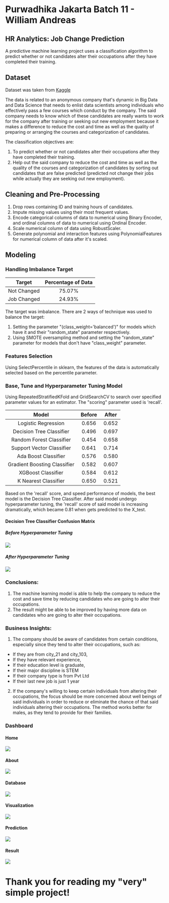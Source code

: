 # Purwadhika Jakarta Batch 11 - William Andreas

## HR Analytics: Job Change Prediction

A predictive machine learning project uses a classification algorithm to predict whether or not candidates alter their occupations after they have completed their training.

## Dataset

Dataset was taken from [Kaggle](https://www.kaggle.com/arashnic/hr-analytics-job-change-of-data-scientists)

The data is related to an anonymous company that's dynamic in Big Data and Data Science that needs to enlist data scientists among individuals who effectively pass a few courses which conduct by the company. The said company needs to know which of these candidates are really wants to work for the company after training or seeking out new employment because it makes a difference to reduce the cost and time as well as the quality of preparing or arranging the courses and categorization of candidates.

The classification objectives are:
1. To predict whether or not candidates alter their occupations after they have completed their training.
2. Help out the said company to reduce the cost and time as well as the quality of the courses and categorization of candidates by sorting out candidates that are false predicted (predicted not change their jobs while actually they are seeking out new employment).

## Cleaning and Pre-Processing

1. Drop rows containing ID and training hours of candidates.
2. Impute missing values using their most frequent values.
3. Encode categorical columns of data to numerical using Binary Encoder, and ordinal columns of data to numerical using Ordinal Encoder.
4. Scale numerical column of data using RobustScaler.
5. Generate polynomial and interaction features using PolynomialFeatures for numerical column of data after it's scaled.

## Modeling

### Handling Imbalance Target

|  Target  | Percentage of Data |
|:-:|:-:|
| Not Changed | 75.07% |
| Job Changed | 24.93% |

The target was imbalance. There are 2 ways of technique was used to balance the target:

1. Setting the parameter "(class_weight='balanced')" for models which have it and their "random_state" parameter respectively.
2. Using SMOTE oversampling method and setting the "random_state" parameter for models that don't have "class_weight" parameter.

### Features Selection

Using SelectPercentile in sklearn, the features of the data is automatically selected based on the percentile parameter.

### Base, Tune and Hyperparameter Tuning Model

Using RepeatedStratifiedKFold and GridSearchCV to search over specified parameter values for an estimator. The "scoring" parameter used is 'recall'.

| Model |  Before  | After |
|:-:|:-:|:-:|
| Logistic Regression | 0.656 | 0.652 |
| Decision Tree Classifier | 0.496 | 0.697 |
| Random Forest Classifier | 0.454 | 0.658 |
| Support Vector Classifier | 0.641 | 0.714 |
| Ada Boost Classifier | 0.576 | 0.580 |
| Gradient Boosting Classifier | 0.582 | 0.607 |
| XGBoost Classifier | 0.584 | 0.612 |
| K Nearest Classifier | 0.650 | 0.521 |

Based on the 'recall' score, and speed performance of models, the best model is the Decision Tree Classifier. After said model undergo hyperparameter tuning, the 'recall' score of said model is increasing dramatically, which became 0.81 when gets predicted to the X_test.

#### Decision Tree Classifier Confusion Matrix

##### Before Hyperparameter Tuning 

<img src='/Visualizations/DTC Default Confusion Matrix.png'>

##### After Hyperparameter Tuning

<img src='/Visualizations/DTC Hyperparameter Tuniing Confusion Matrix.png'>

### Conclusions:

1. The machine learning model is able to help the company to reduce the cost and save time by reducing candidates who are going to alter their occupations.
2. The result might be able to be improved by having more data on candidates who are going to alter their occupations.

### Business Insights:

1. The company should be aware of candidates from certain conditions, especially since they tend to alter their occupations, such as:
* If they are from city_21 and city_103,
* If they have relevant experience,
* If their education level is graduate,
* If their major discipline is STEM
* If their company type is from Pvt Ltd
* If their last new job is just 1 year
2. If the company's willing to keep certain individuals from altering their occupations, the focus should be more concerned about well beings of said individuals in order to reduce or eliminate the chance of that said individuals altering their occupations. The method works better for males, as they tend to provide for their families.


### Dashboard

#### Home

<img src='/Visualizations/Home.png'>

#### About

<img src='/Visualizations/About.png'>

#### Database

<img src='/Visualizations/Database.png'>

#### Visualization

<img src='/Visualizations/Visualization.png'>

#### Prediction

<img src='/Visualizations/Prediction.png'>

#### Result

<img src='/Visualizations/Result.png'>

# Thank you for reading my "very" simple project!
